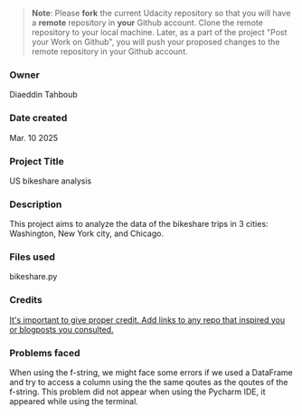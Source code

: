 >**Note**: Please **fork** the current Udacity repository so that you will have a **remote** repository in **your** Github account. Clone the remote repository to your local machine. Later, as a part of the project "Post your Work on Github", you will push your proposed changes to the remote repository in your Github account.


### Owner
Diaeddin Tahboub

### Date created
Mar. 10 2025

### Project Title
US bikeshare analysis

### Description
This project aims to analyze the data of the bikeshare trips in 3 cities: Washington, New York city, and Chicago.

### Files used
bikeshare.py

### Credits
[It's important to give proper credit. Add links to any repo that inspired you or blogposts you consulted.](https://github.com/pandas-dev/pandas)

### Problems faced
When using the f-string, we might face some errors if we used a DataFrame and try to access a column using the the same qoutes as the qoutes of the f-string. This problem did not appear when using the Pycharm IDE, it appeared while using the terminal.